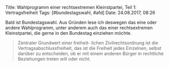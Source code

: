 Title: Wahlprogramm einer rechtsextremen Kleinstpartei, Teil 1: Vertragsfreiheit
Tags: [#bundestagswahl, #afd]
Date: 24.08.2017, 08:26

Bald ist Bundestagswahl. Aus Gründen lese ich deswegen das eine oder andere Wahlprogramm, unter anderem auch das einer rechtsextremen Kleinstpartei, die gerne in den Bundestag einziehen möchte.

> Zentraler Grundwert einer freiheit- lichen Zivilrechtsordnung ist die Vertragsabschlussfreiheit, das ist die Freiheit jedes Einzelnen, selbst darüber zu entscheiden, ob er mit einem anderen Bürger in rechtliche Beziehungen treten will oder nicht.
